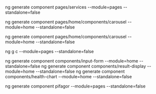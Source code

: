 ng generate component pages/services --module=pages --standalone=false

ng generate component pages/home/components/carousel --module=home --standalone=false

ng generate component pages/home/components/carousel --module=home --standalone=false

ng g c --module=pages --standalone=false


ng generate component components/input-form --module=home --standalone=false
ng generate component components/result-display --module=home --standalone=false
ng generate component components/health-chart --module=home --standalone=false


ng generate component pifagor --module=pages --standalone=false
